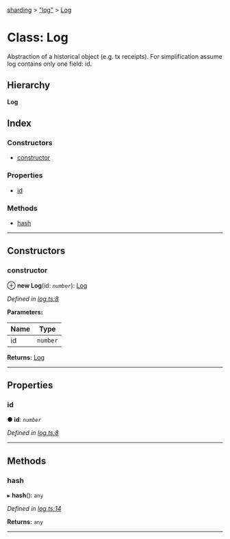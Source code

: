[sharding](../README.md) > ["log"](../modules/_log_.md) > [Log](../classes/_log_.log.md)

# Class: Log

Abstraction of a historical object (e.g. tx receipts). For simplification assume log contains only one field: id.

## Hierarchy

**Log**

## Index

### Constructors

* [constructor](_log_.log.md#constructor)

### Properties

* [id](_log_.log.md#id)

### Methods

* [hash](_log_.log.md#hash)

---

## Constructors

<a id="constructor"></a>

###  constructor

⊕ **new Log**(id: *`number`*): [Log](_log_.log.md)

*Defined in [log.ts:8](https://github.com/ethereumjs/sharding/blob/77a3ca9/src/log.ts#L8)*

**Parameters:**

| Name | Type |
| ------ | ------ |
| id | `number` |

**Returns:** [Log](_log_.log.md)

___

## Properties

<a id="id"></a>

###  id

**● id**: *`number`*

*Defined in [log.ts:8](https://github.com/ethereumjs/sharding/blob/77a3ca9/src/log.ts#L8)*

___

## Methods

<a id="hash"></a>

###  hash

▸ **hash**(): `any`

*Defined in [log.ts:14](https://github.com/ethereumjs/sharding/blob/77a3ca9/src/log.ts#L14)*

**Returns:** `any`

___

